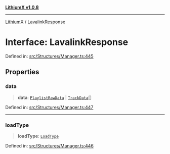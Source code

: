 [**LithiumX v1.0.8**](../README.md)

***

[LithiumX](../globals.md) / LavalinkResponse

# Interface: LavalinkResponse

Defined in: [src/Structures/Manager.ts:445](https://github.com/anantix-network/LithiumX/blob/6d83bed841f7c0d8766531c5310768bcb05e7f91/src/Structures/Manager.ts#L445)

## Properties

### data

> **data**: [`PlaylistRawData`](PlaylistRawData.md) \| [`TrackData`](TrackData.md)[]

Defined in: [src/Structures/Manager.ts:447](https://github.com/anantix-network/LithiumX/blob/6d83bed841f7c0d8766531c5310768bcb05e7f91/src/Structures/Manager.ts#L447)

***

### loadType

> **loadType**: [`LoadType`](../type-aliases/LoadType.md)

Defined in: [src/Structures/Manager.ts:446](https://github.com/anantix-network/LithiumX/blob/6d83bed841f7c0d8766531c5310768bcb05e7f91/src/Structures/Manager.ts#L446)
